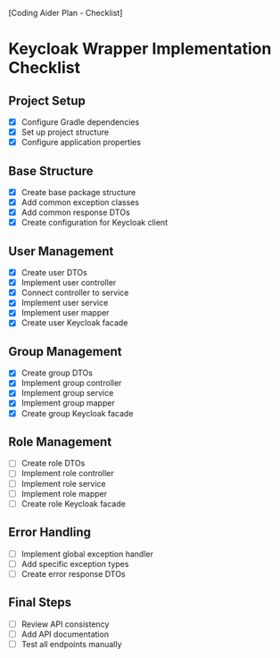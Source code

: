 [Coding Aider Plan - Checklist]

# Keycloak Wrapper Implementation Checklist

## Project Setup
- [x] Configure Gradle dependencies
- [x] Set up project structure
- [x] Configure application properties

## Base Structure
- [x] Create base package structure
- [x] Add common exception classes
- [x] Add common response DTOs
- [x] Create configuration for Keycloak client

## User Management
- [x] Create user DTOs
- [x] Implement user controller
- [x] Connect controller to service
- [x] Implement user service
- [x] Implement user mapper
- [x] Create user Keycloak facade

## Group Management
- [x] Create group DTOs
- [x] Implement group controller
- [x] Implement group service
- [x] Implement group mapper
- [x] Create group Keycloak facade

## Role Management
- [ ] Create role DTOs
- [ ] Implement role controller
- [ ] Implement role service
- [ ] Implement role mapper
- [ ] Create role Keycloak facade

## Error Handling
- [ ] Implement global exception handler
- [ ] Add specific exception types
- [ ] Create error response DTOs

## Final Steps
- [ ] Review API consistency
- [ ] Add API documentation
- [ ] Test all endpoints manually
